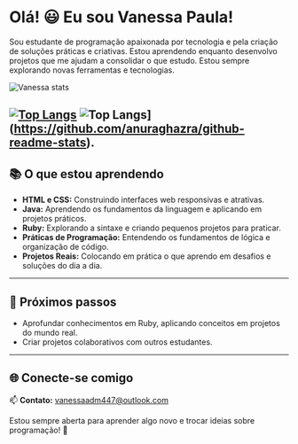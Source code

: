 # Olá! 😃 Eu sou Vanessa Paula!

Sou estudante de programação apaixonada por tecnologia e pela criação de soluções práticas e criativas. Estou aprendendo enquanto desenvolvo projetos que me ajudam a consolidar o que estudo. Estou sempre explorando novas ferramentas e tecnologias.

![Vanessa stats](https://github-readme-stats.vercel.app/api?username=Dev-Vanessa24&show_icons=true&theme=radical)

[![Top Langs](https://github-readme-stats.vercel.app/api/top-langs/?username=Dev-Vanessa24)](https://github.com/anuraghazra/github-readme-stats)
![Top Langs](https://github-readme-stats.vercel.app/api/top-langs/?username=Dev-Vanessa24_progress=true)](https://github.com/anuraghazra/github-readme-stats).
---

## 📚 O que estou aprendendo  
- **HTML e CSS:** Construindo interfaces web responsivas e atrativas.
- **Java:** Aprendendo os fundamentos da linguagem e aplicando em projetos práticos.
- **Ruby:** Explorando a sintaxe e criando pequenos projetos para praticar.
- **Práticas de Programação:** Entendendo os fundamentos de lógica e organização de código.
- **Projetos Reais:** Colocando em prática o que aprendo em desafios e soluções do dia a dia.

---

## 🎯 Próximos passos  
- Aprofundar conhecimentos em Ruby, aplicando conceitos em projetos do mundo real.  
- Criar projetos colaborativos com outros estudantes.  

---

## 🌐 Conecte-se comigo  
📫 **Contato:** vanessaadm447@outlook.com  

Estou sempre aberta para aprender algo novo e trocar ideias sobre programação! 🚀



